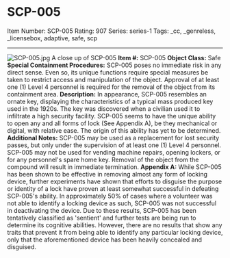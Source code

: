 # SCP-005
Item Number: SCP-005
Rating: 907
Series: series-1
Tags: _cc, _genreless, _licensebox, adaptive, safe, scp

---

![SCP-005.jpg](https://scp-wiki.wdfiles.com/local--files/scp-005/SCP-005.jpg)
A close up of SCP-005
**Item #:** SCP-005
**Object Class:** Safe
**Special Containment Procedures:** SCP-005 poses no immediate risk in any direct sense. Even so, its unique functions require special measures be taken to restrict access and manipulation of the object. Approval of at least one (1) Level 4 personnel is required for the removal of the object from its containment area.
**Description:** In appearance, SCP-005 resembles an ornate key, displaying the characteristics of a typical mass produced key used in the 1920s. The key was discovered when a civilian used it to infiltrate a high security facility. SCP-005 seems to have the unique ability to open any and all forms of lock (See Appendix A), be they mechanical or digital, with relative ease. The origin of this ability has yet to be determined.
**Additional Notes:** SCP-005 may be used as a replacement for lost security passes, but only under the supervision of at least one (1) Level 4 personnel. SCP-005 may not be used for vending machine repairs, opening lockers, or for any personnel's spare home key. Removal of the object from the compound will result in immediate termination.
**Appendix A:** While SCP-005 has been shown to be effective in removing almost any form of locking device, further experiments have shown that efforts to disguise the purpose or identity of a lock have proven at least somewhat successful in defeating SCP-005's ability. In approximately 50% of cases where a volunteer was not able to identify a locking device as such, SCP-005 was not successful in deactivating the device. Due to these results, SCP-005 has been tentatively classified as 'sentient' and further tests are being run to determine its cognitive abilities. However, there are no results that show any traits that prevent it from being able to identify any particular locking device, only that the aforementioned device has been heavily concealed and disguised.